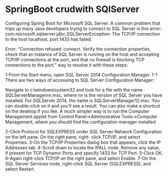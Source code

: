 # SpringBoot crudwith SQlServer
Configuring Spring Boot for Microsoft SQL Server:
A common problem that trips up many Java developers trying to connect to SQL Server is this error:
com.microsoft.sqlserver.jdbc.SQLServerException: The TCP/IP connection to the host localhost, port 1433 has failed.

Error: “Connection refused: connect. Verify the connection properties, check that an instance of SQL Server is running on the host and accepting TCP/IP connections at the port, and that no firewall is blocking TCP connections to the port.”
 way to resolve it with these steps:

1-From the Start menu, open SQL Server 2014 Configuration Manager.
1-1 There are two ways of accessing to SQL Server Configuration Manager:

Navigate to c:\windows\system32 and look for a file with the name SQLServerManagernn.msc, where nn is the version of SQL Server you have installed. For SQLServer 2014, the name is SQLServerManager12.msc. You can double-click on it and you'll see a result. You can also make a shortcut on the desktop if you like.
A much simpler way is to run the Computer Management applet from Control Panel→Administrative Tools→Computer Management, where you should find the configuration manager installed

2-Click Protocol for SQLEXPRESS under SQL Server Network Configuration on the left pane. On the right pane, right- click TCP/IP, and select Properties.
3-On the TCP/IP Properties dialog box that appears, click the IP Addresses tab.
4-Scroll down to locate the IPALL node. Remove any value, if present for TCP Dynamic Ports and specify 1433 for TCP Port.
5-Click OK.
6-Again right-click TCP/IP on the right pane, and select Enable.
7-On the SQL Server Services node, right-click SQL Server (SQLEXPRESS), and select Restart.
